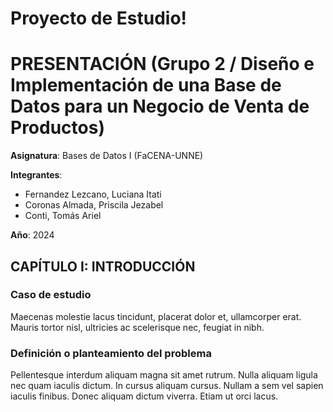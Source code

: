 # Proyecto de Estudio!

# PRESENTACIÓN (Grupo 2 / Diseño e Implementación de una Base de Datos para un Negocio de Venta de Productos)

**Asignatura**: Bases de Datos I (FaCENA-UNNE)

**Integrantes**:
 - Fernandez Lezcano, Luciana Itati 
 - Coronas Almada, Priscila Jezabel 
 - Conti, Tomás Ariel 

**Año**: 2024


## CAPÍTULO I: INTRODUCCIÓN

### Caso de estudio

Maecenas molestie lacus tincidunt, placerat dolor et, ullamcorper erat. Mauris tortor nisl, ultricies ac scelerisque nec, feugiat in nibh. 

### Definición o planteamiento del problema

Pellentesque interdum aliquam magna sit amet rutrum. Nulla aliquam ligula nec quam iaculis dictum. In cursus aliquam cursus. Nullam a sem vel sapien iaculis finibus. Donec aliquam dictum viverra. Etiam ut orci lacus.



